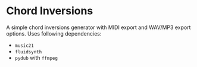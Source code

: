 # Chord Inversions

A simple chord inversions generator with MIDI export and WAV/MP3 export options. Uses following dependencies:
* `music21`
* `fluidsynth`
* `pydub` with `ffmpeg`
